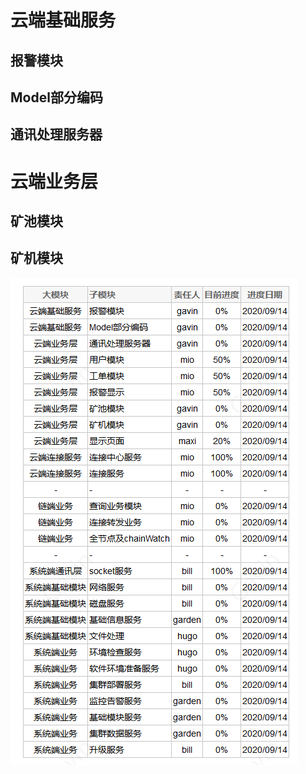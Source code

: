 

# 云端基础服务

## 报警模块







## Model部分编码







## 通讯处理服务器





# 云端业务层

## 矿池模块





## 矿机模块







































![](pic/V1.0安排.png)

























